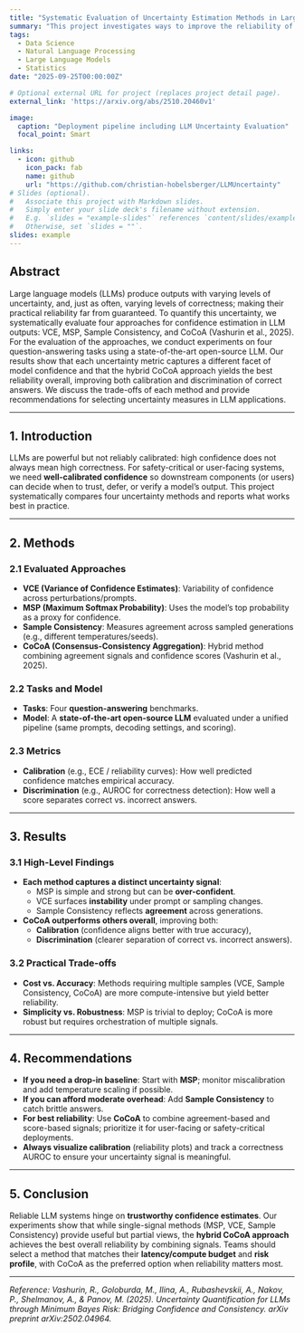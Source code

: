 ```yaml
---
title: "Systematic Evaluation of Uncertainty Estimation Methods in Large Language Models"
summary: "This project investigates ways to improve the reliability of large language models (LLMs) by measuring their confidence in generated answers. Four uncertainty estimation methods were tested on question-answering tasks. These were VCE, MSP, Sample Consistency, and CoCoA. The results show that, although each method captures different aspects of confidence, the hybrid CoCoA method provides the most reliable and calibrated results overall."
tags:
  - Data Science
  - Natural Language Processing
  - Large Language Models
  - Statistics
date: "2025-09-25T00:00:00Z"

# Optional external URL for project (replaces project detail page).
external_link: 'https://arxiv.org/abs/2510.20460v1'

image:
  caption: "Deployment pipeline including LLM Uncertainty Evaluation"
  focal_point: Smart

links:
  - icon: github
    icon_pack: fab
    name: github
    url: "https://github.com/christian-hobelsberger/LLMUncertainty"
# Slides (optional).
#   Associate this project with Markdown slides.
#   Simply enter your slide deck's filename without extension.
#   E.g. `slides = "example-slides"` references `content/slides/example-slides.md`.
#   Otherwise, set `slides = ""`.
slides: example
---
```

## Abstract
Large language models (LLMs) produce outputs with varying levels of uncertainty, and, just as often, varying levels of correctness; making their practical reliability far from guaranteed. To quantify this uncertainty, we systematically evaluate four approaches for confidence estimation in LLM outputs: VCE, MSP, Sample Consistency, and CoCoA (Vashurin et al., 2025). For the evaluation of the approaches, we conduct experiments on four question-answering tasks using a state-of-the-art open-source LLM. Our results show that each uncertainty metric captures a different facet of model confidence and that the hybrid CoCoA approach yields the best reliability overall, improving both calibration and discrimination of correct answers. We discuss the trade-offs of each method and provide recommendations for selecting uncertainty measures in LLM applications.

---

## 1. Introduction
LLMs are powerful but not reliably calibrated: high confidence does not always mean high correctness. For safety-critical or user-facing systems, we need **well-calibrated confidence** so downstream components (or users) can decide when to trust, defer, or verify a model’s output. This project systematically compares four uncertainty methods and reports what works best in practice.

---

## 2. Methods

### 2.1 Evaluated Approaches
- **VCE (Variance of Confidence Estimates)**: Variability of confidence across perturbations/prompts.
- **MSP (Maximum Softmax Probability)**: Uses the model’s top probability as a proxy for confidence.
- **Sample Consistency**: Measures agreement across sampled generations (e.g., different temperatures/seeds).
- **CoCoA (Consensus-Consistency Aggregation)**: Hybrid method combining agreement signals and confidence scores (Vashurin et al., 2025).

### 2.2 Tasks and Model
- **Tasks**: Four **question-answering** benchmarks.
- **Model**: A **state-of-the-art open-source LLM** evaluated under a unified pipeline (same prompts, decoding settings, and scoring).

### 2.3 Metrics
- **Calibration** (e.g., ECE / reliability curves): How well predicted confidence matches empirical accuracy.
- **Discrimination** (e.g., AUROC for correctness detection): How well a score separates correct vs. incorrect answers.

---

## 3. Results

### 3.1 High-Level Findings
- **Each method captures a distinct uncertainty signal**:
  - MSP is simple and strong but can be **over-confident**.
  - VCE surfaces **instability** under prompt or sampling changes.
  - Sample Consistency reflects **agreement** across generations.
- **CoCoA outperforms others overall**, improving both:
  - **Calibration** (confidence aligns better with true accuracy),
  - **Discrimination** (clearer separation of correct vs. incorrect answers).

### 3.2 Practical Trade-offs
- **Cost vs. Accuracy**: Methods requiring multiple samples (VCE, Sample Consistency, CoCoA) are more compute-intensive but yield better reliability.
- **Simplicity vs. Robustness**: MSP is trivial to deploy; CoCoA is more robust but requires orchestration of multiple signals.

---

## 4. Recommendations

- **If you need a drop-in baseline**: Start with **MSP**; monitor miscalibration and add temperature scaling if possible.
- **If you can afford moderate overhead**: Add **Sample Consistency** to catch brittle answers.
- **For best reliability**: Use **CoCoA** to combine agreement-based and score-based signals; prioritize it for user-facing or safety-critical deployments.
- **Always visualize calibration** (reliability plots) and track a correctness AUROC to ensure your uncertainty signal is meaningful.

---

## 5. Conclusion
Reliable LLM systems hinge on **trustworthy confidence estimates**. Our experiments show that while single-signal methods (MSP, VCE, Sample Consistency) provide useful but partial views, the **hybrid CoCoA approach** achieves the best overall reliability by combining signals. Teams should select a method that matches their **latency/compute budget** and **risk profile**, with CoCoA as the preferred option when reliability matters most.

---

*Reference: Vashurin, R., Goloburda, M., Ilina, A., Rubashevskii, A., Nakov, P., Shelmanov, A., & Panov, M. (2025). Uncertainty Quantification for LLMs through Minimum Bayes Risk: Bridging Confidence and Consistency. arXiv preprint arXiv:2502.04964.*

